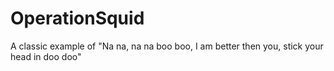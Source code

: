 # OperationSquid
A classic example of "Na na, na na boo boo, I am better then you, stick your head in doo doo"
